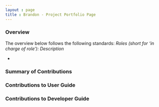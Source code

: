 ```yaml
---
layout : page
title : Brandon - Project Portfolio Page
---
```



### Overview
The overview below follows the following standards: 
*Roles (short for ‘in charge of role’): Description*

- 

### Summary of Contributions

### Contributions to User Guide

### Contributions to Developer Guide
